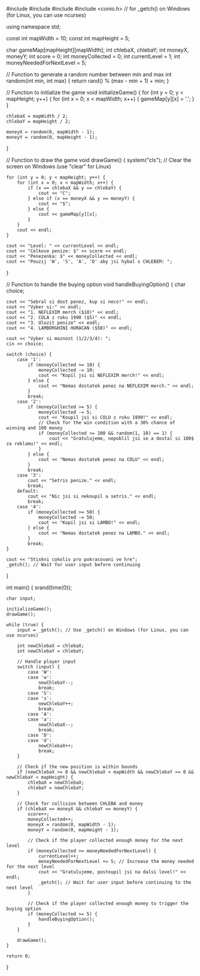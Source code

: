#include <iostream>
#include <cstdlib>
#include <ctime>
#include <conio.h> // for _getch() on Windows (for Linux, you can use ncurses)

using namespace std;

const int mapWidth = 10;
const int mapHeight = 5;

char gameMap[mapHeight][mapWidth];
int chlebaX, chlebaY;
int moneyX, moneyY;
int score = 0;
int moneyCollected = 0;
int currentLevel = 1;
int moneyNeededForNextLevel = 5;

// Function to generate a random number between min and max
int random(int min, int max) {
    return rand() % (max - min + 1) + min;
}

// Function to initialize the game
void initializeGame() {
    for (int y = 0; y < mapHeight; y++) {
        for (int x = 0; x < mapWidth; x++) {
            gameMap[y][x] = '.';
        }
    }

    chlebaX = mapWidth / 2;
    chlebaY = mapHeight / 2;

    moneyX = random(0, mapWidth - 1);
    moneyY = random(0, mapHeight - 1);
}

// Function to draw the game
void drawGame() {
    system("cls"); // Clear the screen on Windows (use "clear" for Linux)

    for (int y = 0; y < mapHeight; y++) {
        for (int x = 0; x < mapWidth; x++) {
            if (x == chlebaX && y == chlebaY) {
                cout << "C";
            } else if (x == moneyX && y == moneyY) {
                cout << "$";
            } else {
                cout << gameMap[y][x];
            }
        }
        cout << endl;
    }

    cout << "Level: " << currentLevel << endl;
    cout << "Celkove penize: $" << score << endl;
    cout << "Penezenka: $" << moneyCollected << endl;
    cout << "Pouzij 'W', 'S', 'A', 'D' aby jsi hybal s CHLEBEM: ";
}

// Function to handle the buying option
void handleBuyingOption() {
    char choice;

    cout << "Sebral si dost penez, kup si neco!" << endl;
    cout << "Vyber si:" << endl;
    cout << "1. NEFLEXIM merch ($10)" << endl;
    cout << "2. COLA z roku 1990 ($5)" << endl;
    cout << "3. Ulozit penize" << endl;
    cout << "4. LAMBORGHINI HURACAN ($50)" << endl;

    cout << "Vyber si moznost (1/2/3/4): ";
    cin >> choice;

    switch (choice) {
        case '1':
            if (moneyCollected >= 10) {
                moneyCollected -= 10;
                cout << "Kopil jsi si NEFLEXIM merch!" << endl;
            } else {
                cout << "Nemas dostatek penez na NEFLEXIM merch." << endl;
            }
            break;
        case '2':
            if (moneyCollected >= 5) {
                moneyCollected -= 5;
                cout << "Koupil jsi si COLU z roku 1990!" << endl;
                // Check for the win condition with a 30% chance of winning and 100 money
                if (moneyCollected >= 100 && random(1, 10) == 1) {
                    cout << "Gratulujeme, nepoblil jsi se a dostal si 100$ za reklamu!" << endl;
                }
            } else {
                cout << "Nemas dostatek penez na COLU" << endl;
            }
            break;
        case '3':
            cout << "Setris penize." << endl;
            break;
        default:
            cout << "Nic jsi si nekoupil a setris." << endl;
            break;
        case '4':
            if (moneyCollected >= 50) {
                moneyCollected -= 50;
                cout << "Kopil jsi si LAMBO!" << endl;
            } else {
                cout << "Nemas dostatek penez na LAMBO." << endl;
            }
            break;
    }

    cout << "Stiskni cokoliv pro pokracovani ve hre";
    _getch(); // Wait for user input before continuing
}

int main() {
    srand(time(0));

    char input;

    initializeGame();
    drawGame();

    while (true) {
        input = _getch(); // Use _getch() on Windows (for Linux, you can use ncurses)

        int newChlebaX = chlebaX;
        int newChlebaY = chlebaY;

        // Handle player input
        switch (input) {
            case 'W':
            case 'w':
                newChlebaY--;
                break;
            case 'S':
            case 's':
                newChlebaY++;
                break;
            case 'A':
            case 'a':
                newChlebaX--;
                break;
            case 'D':
            case 'd':
                newChlebaX++;
                break;
        }

        // Check if the new position is within bounds
        if (newChlebaX >= 0 && newChlebaX < mapWidth && newChlebaY >= 0 && newChlebaY < mapHeight) {
            chlebaX = newChlebaX;
            chlebaY = newChlebaY;
        }

        // Check for collision between CHLEBA and money
        if (chlebaX == moneyX && chlebaY == moneyY) {
            score++;
            moneyCollected++;
            moneyX = random(0, mapWidth - 1);
            moneyY = random(0, mapHeight - 1);

            // Check if the player collected enough money for the next level
            if (moneyCollected >= moneyNeededForNextLevel) {
                currentLevel++;
                moneyNeededForNextLevel += 5; // Increase the money needed for the next level
                cout << "Gratulujeme, postoupil jsi na dalsi level!" << endl;
                _getch(); // Wait for user input before continuing to the next level
            }

            // Check if the player collected enough money to trigger the buying option
            if (moneyCollected >= 5) {
                handleBuyingOption();
            }
        }

        drawGame();
    }

    return 0;
}
